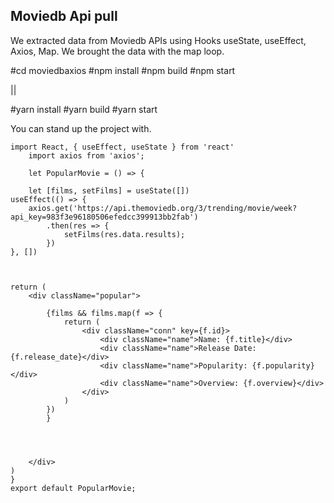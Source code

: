 ## Moviedb Api pull

We extracted data from Moviedb APIs using Hooks useState, useEffect, Axios, Map. We brought the data with the map loop.

#cd moviedbaxios
#npm install
#npm build
#npm start

||

#yarn install
#yarn build
#yarn start

You can stand up the project with.

    import React, { useEffect, useState } from 'react'
		import axios from 'axios';
		
		let PopularMovie = () => {
		
		let [films, setFilms] = useState([])
    useEffect(() => {
        axios.get('https://api.themoviedb.org/3/trending/movie/week?api_key=983f3e96180506efedcc399913bb2fab')
            .then(res => {
                setFilms(res.data.results);
            })
    }, [])



    return (
        <div className="popular">

            {films && films.map(f => {
                return (
                    <div className="conn" key={f.id}>
                        <div className="name">Name: {f.title}</div>
                        <div className="name">Release Date: {f.release_date}</div>
                        <div className="name">Popularity: {f.popularity}</div>
                        <div className="name">Overview: {f.overview}</div>
                    </div>
                )
            })
            }




        </div>
    ) 	
	}
	export default PopularMovie;


		
